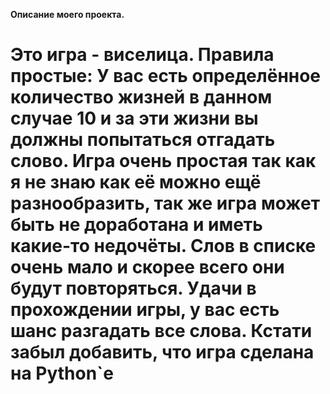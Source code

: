 **Описание моего проекта.** <h1>


Это игра - виселица. Правила простые: У вас есть определённое количество жизней в данном случае 10 и за эти жизни вы должны попытаться отгадать слово.
Игра очень простая так как я не знаю как её можно ещё разнообразить, так же игра может быть не доработана и иметь какие-то недочёты.
Слов в списке очень мало и скорее всего они будут повторяться. Удачи в прохождении игры, у вас есть шанс разгадать все слова.
Кстати забыл добавить, что игра сделана на Python`е
